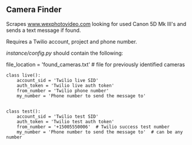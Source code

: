 Camera Finder
------

Scrapes www.wexphotovideo.com looking for used Canon 5D Mk III's and
sends a text message if found.

Requires a Twilio account, project and phone number.


*instance/config.py* should contain the following:

file_location = 'found_cameras.txt'  # file for previously identified cameras

    class live():
        account_sid = 'Twilio live SID'
        auth_token = 'Twilio live auth token'
        from_number = 'Twilio phone number'
        my_number = 'Phone number to send the message to'


    class test():
        account_sid = 'Twilio test SID'
        auth_token = 'Twilio test auth token'
        from_number = '+15005550006'  # Twilio success test number
        my_number = 'Phone number to send the message to'  # can be any number
